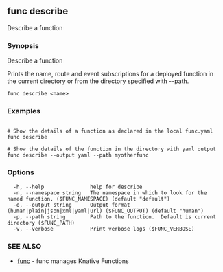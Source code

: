 ## func describe

Describe a function

### Synopsis

Describe a function

Prints the name, route and event subscriptions for a deployed function in
the current directory or from the directory specified with --path.


```
func describe <name>
```

### Examples

```

# Show the details of a function as declared in the local func.yaml
func describe

# Show the details of the function in the directory with yaml output
func describe --output yaml --path myotherfunc

```

### Options

```
  -h, --help               help for describe
  -n, --namespace string   The namespace in which to look for the named function. ($FUNC_NAMESPACE) (default "default")
  -o, --output string      Output format (human|plain|json|xml|yaml|url) ($FUNC_OUTPUT) (default "human")
  -p, --path string        Path to the function.  Default is current directory ($FUNC_PATH)
  -v, --verbose            Print verbose logs ($FUNC_VERBOSE)
```

### SEE ALSO

* [func](func.md)	 - func manages Knative Functions

